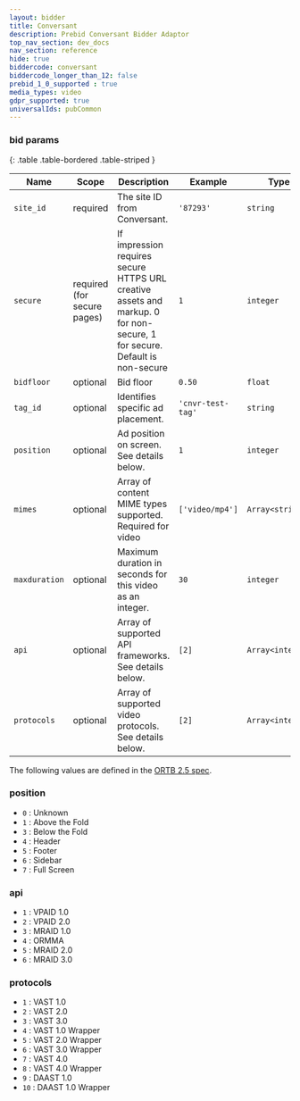 ```yaml
---
layout: bidder
title: Conversant
description: Prebid Conversant Bidder Adaptor
top_nav_section: dev_docs
nav_section: reference
hide: true
biddercode: conversant
biddercode_longer_than_12: false
prebid_1_0_supported : true
media_types: video
gdpr_supported: true
universalIds: pubCommon
---
```




### bid params

{: .table .table-bordered .table-striped }

| Name          | Scope                       | Description                                                                                                               | Example           | Type             |
|---------------|-----------------------------|---------------------------------------------------------------------------------------------------------------------------|-------------------|------------------|
| `site_id`     | required                    | The site ID from Conversant.                                                                                              | `'87293'`         | `string`         |
| `secure`      | required (for secure pages) | If impression requires secure HTTPS URL creative assets and markup. 0 for non-secure, 1 for secure. Default is non-secure | `1`               | `integer`        |
| `bidfloor`    | optional                    | Bid floor                                                                                                                 | `0.50`            | `float`          |
| `tag_id`      | optional                    | Identifies specific ad placement.                                                                                         | `'cnvr-test-tag'` | `string`         |
| `position`    | optional                    | Ad position on screen. See details below.                                                                                 | `1`               | `integer`        |
| `mimes`       | optional                    | Array of content MIME types supported. Required for video                                                                 | `['video/mp4']`   | `Array<string>`  |
| `maxduration` | optional                    | Maximum duration in seconds for this video as an integer.                                                                 | `30`              | `integer`        |
| `api`         | optional                    | Array of supported API frameworks. See details below.                                                                     | `[2]`             | `Array<integer>` |
| `protocols`   | optional                    | Array of supported video protocols. See details below.                                                                    | `[2]`             | `Array<integer>` |


The following values are defined in the [ORTB 2.5 spec](https://www.iab.com/wp-content/uploads/2016/03/OpenRTB-API-Specification-Version-2-5-FINAL.pdf).

### position

+ `0` : Unknown
+ `1` : Above the Fold
+ `3` : Below the Fold
+ `4` : Header
+ `5` : Footer
+ `6` : Sidebar
+ `7` : Full Screen

### api

+ `1` : VPAID 1.0
+ `2` : VPAID 2.0
+ `3` : MRAID 1.0
+ `4` : ORMMA
+ `5` : MRAID 2.0
+ `6` : MRAID 3.0

### protocols
+ `1` : VAST 1.0
+ `2` : VAST 2.0
+ `3` : VAST 3.0
+ `4` : VAST 1.0 Wrapper
+ `5` : VAST 2.0 Wrapper
+ `6` : VAST 3.0 Wrapper
+ `7` : VAST 4.0
+ `8` : VAST 4.0 Wrapper
+ `9` : DAAST 1.0
+ `10` : DAAST 1.0 Wrapper
